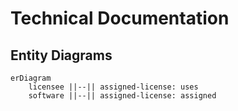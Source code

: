 # Technical Documentation

## Entity Diagrams

```mermaid
erDiagram
    licensee ||--|| assigned-license: uses
    software ||--|| assigned-license: assigned
    
```
